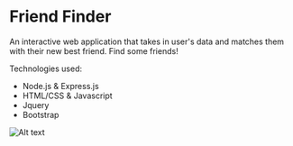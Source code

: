 # Friend Finder

An interactive web application that takes in user's data and matches them with their new best friend. Find some friends!

Technologies used:

* Node.js & Express.js
* HTML/CSS & Javascript
* Jquery
* Bootstrap


![Alt text](public/assets/images/github.png?raw=true "friend")